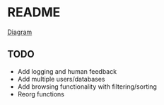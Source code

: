 # README
[Diagram](https://www.figma.com/board/qLnKmifbnDhnCi2BIiFCe2/Untitled?node-id=0-1&t=5YTh13Z1P72pzMMf-1)


## TODO
* Add logging and human feedback
* Add multiple users/databases
* Add browsing functionality with filtering/sorting
* Reorg functions